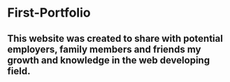 # First-Portfolio

## This website was created to share with potential employers, family members and friends my growth and knowledge in the web developing field.